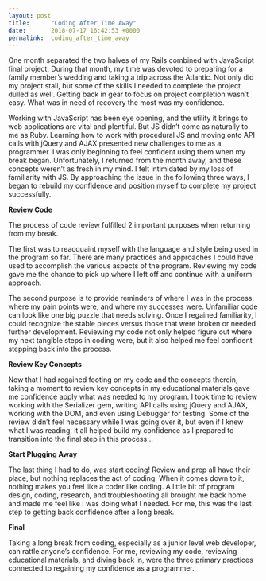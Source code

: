 ```yaml
---
layout: post
title:      "Coding After Time Away"
date:       2018-07-17 16:42:53 +0000
permalink:  coding_after_time_away
---
```



One month separated the two halves of my Rails combined with JavaScript final project.  During that month, my time was devoted to preparing for a family member’s wedding and taking a trip across the Atlantic.  Not only did my project stall, but some of the skills I needed to complete the project dulled as well.  Getting back in gear to focus on project completion wasn’t easy.  What was in need of recovery the most was my confidence.

Working with JavaScript has been eye opening, and the utility it brings to web applications are vital and plentiful.  But JS didn’t come as naturally to me as Ruby.  Learning how to work with procedural JS and moving onto API calls with jQuery and AJAX presented new challenges to me as a programmer.  I was only beginning to feel confident using them when my break began.  Unfortunately, I returned from the month away, and these concepts weren’t as fresh in my mind.  I felt intimidated by my loss of familiarity with JS.  By approaching the issue in the following three ways, I began 
to rebuild my confidence and position myself to complete my project successfully.

**Review Code**

The process of code review fulfilled 2 important purposes when returning from my break.  

The first was to reacquaint myself with the language and style being used in the program so far.  There are many practices and approaches I could have used to accomplish the various aspects of the program.  Reviewing my code gave me the chance to pick up where I left off and continue with a uniform approach. 

The second purpose is to provide reminders of where I was in the process, where my pain points were, and where my successes were.  Unfamiliar code can look like one big puzzle that needs solving.  Once I regained familiarity, I could recognize the stable pieces versus those that were broken or needed further development.  Reviewing my code not only helped figure out where my next tangible steps in coding were, but it also helped me feel confident stepping back into the process.

**Review Key Concepts**

Now that I had regained footing on my code and the concepts therein, taking a moment to review key concepts in my educational materials gave me confidence apply what was needed to my program.  I took time to review working with the Serializer gem, writing API calls using jQuery and AJAX, working with the DOM, and even using Debugger for testing.  Some of the review didn’t feel necessary while I was going over it, but even if I knew what I was reading, it all helped build my confidence as I prepared to transition into the final step in this process…

**Start Plugging Away**

The last thing I had to do, was start coding!  Review and prep all have their place, but nothing replaces the act of coding.  When it comes down to it, nothing makes you feel like a coder like coding.  A little bit of program design, coding, research, and troubleshooting all brought me back home and made me feel like I was doing what I needed. For me, this was the last step to getting back confidence after a long break.

**Final**

Taking a long break from coding, especially as a junior level web developer, can rattle anyone’s confidence.  For me, reviewing my code, reviewing educational materials, and diving back in, were the three primary practices connected to regaining my confidence as a programmer.

